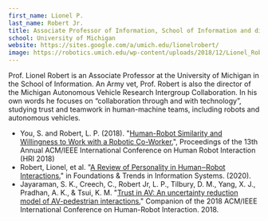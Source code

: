 ```yaml
---
first_name: Lionel P.
last_name: Robert Jr.
title: Associate Professor of Information, School of Information and director of the Michigan Autonomous Vehicle Research Intergroup Collaboration
school: University of Michigan
website: https://sites.google.com/a/umich.edu/lionelrobert/
image: https://robotics.umich.edu/wp-content/uploads/2018/12/Lionel_Robert.jpg
---
```

Prof. Lionel Robert is an Associate Professor at the University of Michigan in the School of Information. An Army vet, Prof. Robert is also the director of the Michigan Autonomous Vehicle Research Intergroup Collaboration. In his own words he focuses on “collaboration through and with technology”, studying trust and teamwork in human-machine teams, including robots and autonomous vehicles. 
* You, S. and Robert, L. P.  (2018). "[Human-Robot Similarity and Willingness to Work with a Robotic Co-Worker.](https://deepblue.lib.umich.edu/handle/2027.42/140719)", Proceedings of the 13th Annual ACM/IEEE International Conference on Human Robot Interaction (HRI 2018)
* Robert, Lionel, et al. "[A Review of Personality in Human‒Robot Interactions.](https://deepblue.lib.umich.edu/handle/2027.42/153526)" in Foundations & Trends in Information Systems. (2020).
* Jayaraman, S. K., Creech, C., Robert Jr, L. P., Tilbury, D. M., Yang, X. J., Pradhan, A. K., & Tsui, K. M. "[Trust in AV: An uncertainty reduction model of AV-pedestrian interactions.](https://deepblue.lib.umich.edu/handle/2027.42/140747)"
Companion of the 2018 ACM/IEEE International Conference on Human-Robot Interaction. 2018.
